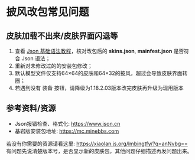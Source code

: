 # 披风改包常见问题
## 皮肤加载不出来/皮肤界面闪退等

1. 查看 [Json 基础语法教程](https://www.runoob.com/json/json-tutorial.html)，核对改包后的 **skins.json**, **mainfest.json** 是否符合 Json 语法；
2. 重新对未修改过的的安装包修改；
3. 默认模型文件仅支持64×64的皮肤和64×32的披风，超过会导致皮肤界面转圈；
4. 若遇到没有 装备 按钮，请降级为1.18.2.03版本改完皮肤再升级为现用版本

## 参考资料/资源

* Json报错检查、格式化: https://www.json.cn
* 基岩版安装包地址: https://mc.minebbs.com

若没有你需要的资源请看这里: https://xiaolan.js.org/lmbingtfy/?q=anNvbg==  
有问题先说清楚版本号，是否显示新的皮肤包，其他问题仔细描述再发问题出来。
